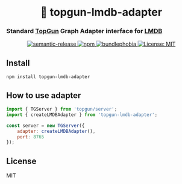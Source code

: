 <h1 align="center" style="border-bottom: none;">💾 topgun-lmdb-adapter</h1>
<h3>Standard <a href="https://github.com/TopGunBuild/topgun">TopGun</a> Graph Adapter interface for <a href="https://github.com/kriszyp/lmdb-js">LMDB</a></h3>

<p align="center">
  <a href="https://github.com/semantic-release/semantic-release">
      <img alt="semantic-release" src="https://img.shields.io/badge/%20%20%F0%9F%93%A6%F0%9F%9A%80-semantic--release-e10079.svg">
  </a>
  <a href="https://npm.im/topgun-lmdb-adapter">
    <img alt="npm" src="https://badgen.net/npm/v/topgun-lmdb-adapter">
  </a>
  <a href="https://bundlephobia.com/result?p=topgun-lmdb-adapter">
    <img alt="bundlephobia" src="https://img.shields.io/bundlephobia/minzip/topgun-lmdb-adapter.svg">
  </a>
  <a href="https://opensource.org/licenses/MIT">
      <img alt="License: MIT" src="https://img.shields.io/badge/License-MIT-yellow.svg">
  </a>
</p>

## Install

`npm install topgun-lmdb-adapter`

## How to use adapter

```js
import { TGServer } from 'topgun/server';
import { createLMDBAdapter } from 'topgun-lmdb-adapter';

const server = new TGServer({
    adapter: createLMDBAdapter(),
    port: 8765
});
```

## License

MIT

